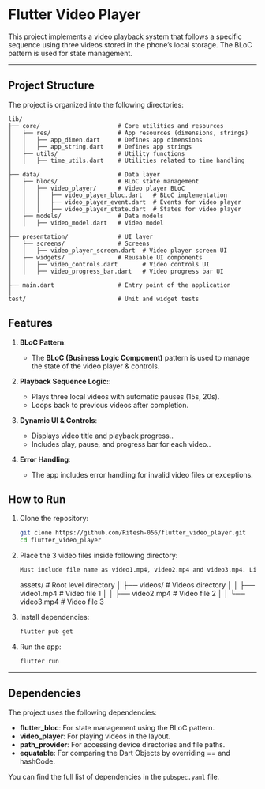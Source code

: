 # Flutter Video Player

This project implements a video playback system that follows a specific sequence using three videos stored in the phone’s local storage. The BLoC pattern is used for state management.

---

## Project Structure

The project is organized into the following directories:

```
lib/
├── core/                      # Core utilities and resources
│   ├── res/                   # App resources (dimensions, strings)
│   │   ├── app_dimen.dart     # Defines app dimensions
│   │   ├── app_string.dart    # Defines app strings
│   ├── utils/                 # Utility functions
│   │   ├── time_utils.dart    # Utilities related to time handling
│
├── data/                      # Data layer
│   ├── blocs/                 # BLoC state management
│   │   ├── video_player/      # Video player BLoC
│   │   │   ├── video_player_bloc.dart   # BLoC implementation
│   │   │   ├── video_player_event.dart  # Events for video player
│   │   │   ├── video_player_state.dart  # States for video player
│   ├── models/                # Data models
│   │   ├── video_model.dart   # Video model
│
├── presentation/              # UI layer
│   ├── screens/               # Screens
│   │   ├── video_player_screen.dart  # Video player screen UI
│   ├── widgets/               # Reusable UI components
│   │   ├── video_controls.dart       # Video controls UI
│   │   ├── video_progress_bar.dart   # Video progress bar UI
│
├── main.dart                  # Entry point of the application
│
test/                          # Unit and widget tests

```
## Features

1. **BLoC Pattern**:
   - The **BLoC (Business Logic Component)** pattern is used to manage the state of the video player & controls.

2. **Playback Sequence Logic:**:
    - Plays three local videos with automatic pauses (15s, 20s).
    - Loops back to previous videos after completion.

3. **Dynamic UI & Controls**:
    - Displays video title and playback progress..
    - Includes play, pause, and progress bar for each video..

4. **Error Handling**:
    - The app includes error handling for invalid video files or exceptions.

## How to Run

1. Clone the repository:
   ```bash
   git clone https://github.com/Ritesh-056/flutter_video_player.git
   cd flutter_video_player
   ```
   
2. Place the 3 video files inside following directory:
   ```bash
   Must include file name as video1.mp4, video2.mp4 and video3.mp4. Like this :
   ```
   assets/                           # Root level directory
   │   ├── videos/                   # Videos directory
   │   │   ├── video1.mp4            # Video file 1
   │   │   ├── video2.mp4            # Video file 2
   │   │   └── video3.mp4            # Video file 3

3. Install dependencies:
   ```bash
   flutter pub get
   ```

4. Run the app:
   ```bash
   flutter run
   ```

---

## Dependencies

The project uses the following dependencies:

- **flutter_bloc**: For state management using the BLoC pattern.
- **video_player**: For playing videos in the layout.
- **path_provider**: For accessing device directories and file paths.
- **equatable**: For comparing the Dart Objects by overriding == and hashCode.

You can find the full list of dependencies in the `pubspec.yaml` file.
